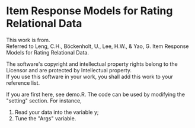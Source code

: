 # Item Response Models for Rating Relational Data
This work is from.  
Referred to Leng, C.H., Böckenholt, U., Lee, H.W., & Yao, G. Item Response Models for Rating Relational Data.  

The software's copyright and intellectual property rights belong to the Licensor and are protected by Intellectual property.  
If you use this software in your work, you shall add this work to your reference list.  

If you are first here, see demo.R. The code can be used by modifying the "setting" section. For instance, 
1. Read your data into the variable y;
2. Tune the "Args" variable.
